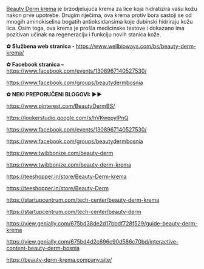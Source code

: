 <p><a href="https://www.wellbioways.com/bs/beauty-derm-krema/">Beauty Derm krema</a> je brzodjelujuća krema za lice koja hidratizira va&scaron;u kožu nakon prve upotrebe. Drugim riječima, ova krema protiv bora sastoji se od mnogih aminokiselina bogatih antioksidansima koje dubinski hidriraju kožu lica. Osim toga, ova krema je pro&scaron;la medicinske testove i dokazano ima pozitivan učinak na regeneraciju i funkciju novih stanica kože.</p>
<p><strong>✿ </strong><strong>Službena web stranica - </strong><a href="https://www.wellbioways.com/bs/beauty-derm-krema/">https://www.wellbioways.com/bs/beauty-derm-krema/</a></p>
<p><strong>✿ </strong><strong>Facebook stranica &ndash; </strong><a href="https://www.facebook.com/events/1308967140527530/">https://www.facebook.com/events/1308967140527530/</a></p>
<p><a href="https://www.facebook.com/groups/beautydermbosnia">https://www.facebook.com/groups/beautydermbosnia</a></p>
<p><strong>✿</strong><strong> NEKI PREPORU</strong><strong>Č</strong><strong>ENI BLOGOVI: </strong><strong>►►</strong></p>
<p><span data-sheets-root="1"><a class="in-cell-link" href="https://www.pinterest.com/BeautyDermBS/" target="_blank">https://www.pinterest.com/BeautyDermBS/</a></span></p>
<p><a href="https://lookerstudio.google.com/s/hVKwepylPnQ">https://lookerstudio.google.com/s/hVKwepylPnQ</a></p>
<p><a href="https://www.facebook.com/events/1308967140527530/">https://www.facebook.com/events/1308967140527530/</a></p>
<p><a href="https://www.facebook.com/groups/beautydermbosnia">https://www.facebook.com/groups/beautydermbosnia</a></p>
<p><a href="https://www.twibbonize.com/beauty-derm">https://www.twibbonize.com/beauty-derm</a></p>
<p><a href="https://www.twibbonize.com/beauty-derm-krema">https://www.twibbonize.com/beauty-derm-krema</a></p>
<p><a href="https://teeshopper.in/store/Beauty-Derm-krema">https://teeshopper.in/store/Beauty-Derm-krema</a>&nbsp;</p>
<p><a href="https://teeshopper.in/store/Beauty-Derm">https://teeshopper.in/store/Beauty-Derm</a></p>
<p><a href="https://startupcentrum.com/tech-center/beauty-derm-krema">https://startupcentrum.com/tech-center/beauty-derm-krema</a></p>
<p><a href="https://startupcentrum.com/tech-center/beauty-derm">https://startupcentrum.com/tech-center/beauty-derm</a>&nbsp;</p>
<p><a href="https://view.genially.com/675bd38de2d17bbdf728f529/guide-beauty-derm-krema">https://view.genially.com/675bd38de2d17bbdf728f529/guide-beauty-derm-krema</a></p>
<p><a href="https://view.genially.com/675bd4d2c696c90d586c70bd/interactive-content-beauty-derm-bosnia">https://view.genially.com/675bd4d2c696c90d586c70bd/interactive-content-beauty-derm-bosnia</a>&nbsp;</p>
<p><a href="https://beauty-derm-krema.company.site/">https://beauty-derm-krema.company.site/</a></p>
